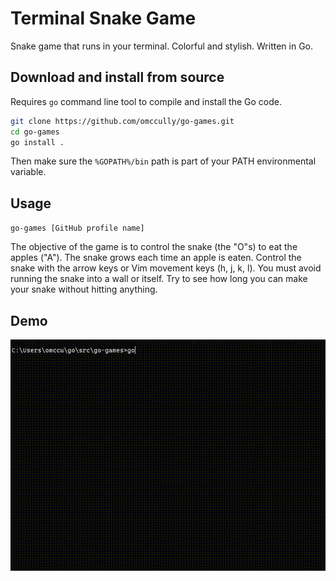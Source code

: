 # Terminal Snake Game

Snake game that runs in your terminal. Colorful and stylish. Written in Go.

## Download and install from source

Requires `go` command line tool to compile and install the Go code.

```bash
git clone https://github.com/omccully/go-games.git
cd go-games
go install .
```

Then make sure the `%GOPATH%/bin` path is part of your PATH environmental variable.

## Usage

`go-games [GitHub profile name]`

The objective of the game is to control the snake (the "O"s) to eat the apples ("A"). The snake grows each time an apple is eaten. Control the snake with the arrow keys or Vim movement keys (h, j, k, l). You must avoid running the snake into a wall or itself. Try to see how long you can make your snake without hitting anything.

## Demo

![Snake Game Demo](/snake-demo.gif)

